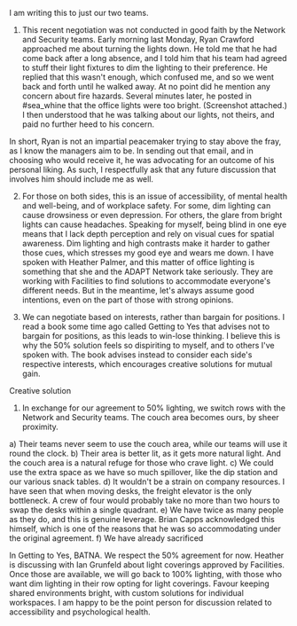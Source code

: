 I am writing this to just our two teams.

1) This recent negotiation was not conducted in good faith by the Network and Security teams. Early morning last Monday, Ryan Crawford approached me about turning the lights down. He told me that he had come back after a long absence, and I told him that his team had agreed to stuff their light fixtures to dim the lighting to their preference. He replied that this wasn't enough, which confused me, and so we went back and forth until he walked away. At no point did he mention any concern about fire hazards. Several minutes later, he posted in #sea_whine that the office lights were too bright. (Screenshot attached.) I then understood that he was talking about our lights, not theirs, and paid no further heed to his concern.

In short, Ryan is not an impartial peacemaker trying to stay above the fray, as I know the managers aim to be. In sending out that email, and in choosing who would receive it, he was advocating for an outcome of his personal liking. As such, I respectfully ask that any future discussion that involves him should include me as well.

2) For those on both sides, this is an issue of accessibility, of mental health and well-being, and of workplace safety. For some, dim lighting can cause drowsiness or even depression. For others, the glare from bright lights can cause headaches. Speaking for myself, being blind in one eye means that I lack depth perception and rely on visual cues for spatial awareness. Dim lighting and high contrasts make it harder to gather those cues, which stresses my good eye and wears me down. I have spoken with Heather Palmer, and this matter of office lighting is something that she and the ADAPT Network take seriously. They are working with Facilities to find solutions to accommodate everyone's different needs. But in the meantime, let's always assume good intentions, even on the part of those with strong opinions. 

3) We can negotiate based on interests, rather than bargain for positions. I read a book some time ago called Getting to Yes that advises not to bargain for positions, as this leads to win-lose thinking. I believe this is why the 50% solution feels so dispiriting to myself, and to others I've spoken with. The book advises instead to consider each side's respective interests, which encourages creative solutions for mutual gain.

Creative solution

1) In exchange for our agreement to 50% lighting, we switch rows with the Network and Security teams. The couch area becomes ours, by sheer proximity.

a) Their teams never seem to use the couch area, while our teams will use it round the clock.
b) Their area is better lit, as it gets more natural light. And the couch area is a natural refuge for those who crave light.
c) We could use the extra space as we have so much spillover, like the dip station and our various snack tables.
d) It wouldn't be a strain on company resources. I have seen that when moving desks, the freight elevator is the only bottleneck. A crew of four would probably take no more than two hours to swap the desks within a single quadrant.
e) We have twice as many people as they do, and this is genuine leverage. Brian Capps acknowledged this himself, which is one of the reasons that he was so accommodating under the original agreement.
f) We have already sacrificed 

In Getting to Yes, BATNA.
We respect the 50% agreement for now. Heather is discussing with Ian Grunfeld about light coverings approved by Facilities. Once those are available, we will go back to 100% lighting, with those who want dim lighting in their row opting for light coverings. Favour keeping shared environments bright, with custom solutions for individual workspaces. I am happy to be the point person for discussion related to accessibility and psychological health.
